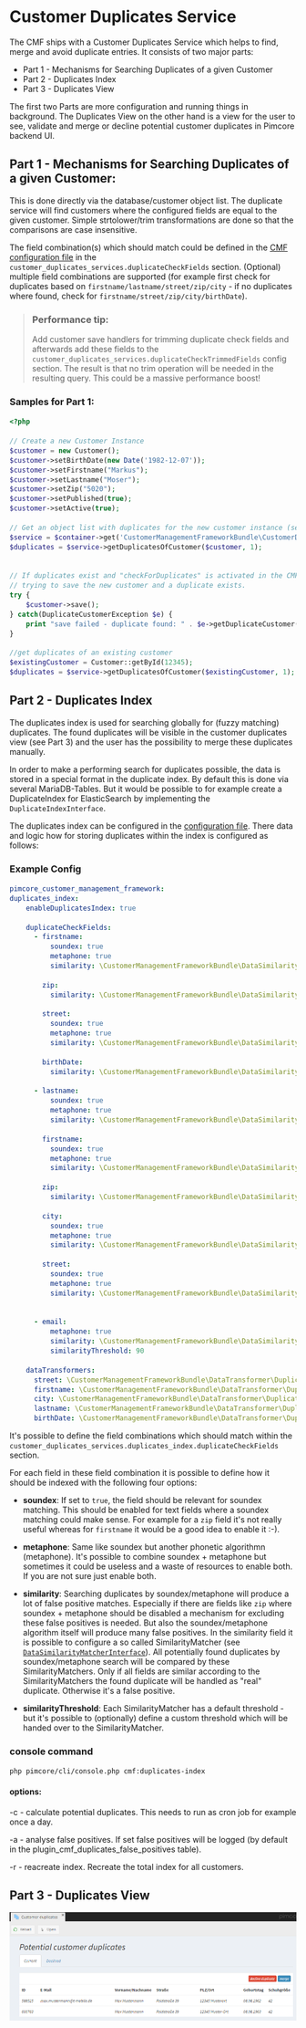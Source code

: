 # Customer Duplicates Service

The CMF ships with a Customer Duplicates Service which helps to find, merge and avoid duplicate entries. It consists of 
two major parts:
 - Part 1 - Mechanisms for Searching Duplicates of a given Customer
 - Part 2 - Duplicates Index 
 - Part 3 - Duplicates View

The first two Parts are more configuration and running things in background. The Duplicates View on the other hand is a 
view for the user to see, validate and merge or decline potential customer duplicates in Pimcore backend UI. 


## Part 1 - Mechanisms for Searching Duplicates of a given Customer: 
This is done directly via the database/customer object list. The duplicate service will find customers where the 
configured fields are equal to the given customer. Simple strtolower/trim transformations are done so that the 
comparisons are case insensitive.

The field combination(s) which should match could be defined in the [CMF configuration file](./03_Configuration.md) in the 
`customer_duplicates_services.duplicateCheckFields` section. (Optional) multiple field combinations are supported 
(for example first check for duplicates based on `firstname/lastname/street/zip/city` - if no duplicates where found, 
check for `firstname/street/zip/city/birthDate`).

> ### Performance tip:
> Add customer save handlers for trimming duplicate check fields and afterwards add these fields to the 
> `customer_duplicates_services.duplicateCheckTrimmedFields` config section. The result is that no trim operation 
> will be needed in the resulting query. This could be a massive performance boost!


### Samples for Part 1:

```php
<?php 

// Create a new Customer Instance
$customer = new Customer();
$customer->setBirthDate(new Date('1982-12-07'));
$customer->setFirstname("Markus");
$customer->setLastname("Moser");
$customer->setZip("5020");
$customer->setPublished(true);
$customer->setActive(true);

// Get an object list with duplicates for the new customer instance (set limit to 1)
$service = $container->get('CustomerManagementFrameworkBundle\CustomerDuplicatesService\CustomerDuplicatesServiceInterface');
$duplicates = $service->getDuplicatesOfCustomer($customer, 1);


// If duplicates exist and "checkForDuplicates" is activated in the CMF config file, an exception will be thrown when
// trying to save the new customer and a duplicate exists.
try {
    $customer->save();
} catch(DuplicateCustomerException $e) {
    print "save failed - duplicate found: " . $e->getDuplicateCustomer() . PHP_EOL;
}

//get duplicates of an existing customer
$existingCustomer = Customer::getById(12345);
$duplicates = $service->getDuplicatesOfCustomer($existingCustomer, 1);
```


## Part 2 - Duplicates Index
The duplicates index is used for searching globally for (fuzzy matching) duplicates. The found duplicates will be visible 
in the customer duplicates view (see Part 3) and the user has the possibility to merge these duplicates manually.

In order to make a performing search for duplicates possible, the data is stored in a special format in the duplicate 
index. By default this is done via several MariaDB-Tables. But it would be possible to for example create a 
DuplicateIndex for ElasticSearch by implementing the `DuplicateIndexInterface`.

The duplicates index can be configured in the [configuration file](./03_Configuration.md). There data and logic how for 
storing duplicates within the index is configured as follows: 
 
### Example Config

```yaml
pimcore_customer_management_framework:
duplicates_index:
    enableDuplicatesIndex: true

    duplicateCheckFields:
      - firstname:
          soundex: true
          metaphone: true
          similarity: \CustomerManagementFrameworkBundle\DataSimilarityMatcher\SimilarText

        zip:
          similarity: \CustomerManagementFrameworkBundle\DataSimilarityMatcher\Zip

        street:
          soundex: true
          metaphone: true
          similarity: \CustomerManagementFrameworkBundle\DataSimilarityMatcher\SimilarText

        birthDate:
          similarity: \CustomerManagementFrameworkBundle\DataSimilarityMatcher\BirthDate::class

      - lastname:
          soundex: true
          metaphone: true
          similarity: \CustomerManagementFrameworkBundle\DataSimilarityMatcher\SimilarText

        firstname:
          soundex: true
          metaphone: true
          similarity: \CustomerManagementFrameworkBundle\DataSimilarityMatcher\SimilarText

        zip:
          similarity: \CustomerManagementFrameworkBundle\DataSimilarityMatcher\Zip

        city:
          soundex: true
          metaphone: true
          similarity: \CustomerManagementFrameworkBundle\DataSimilarityMatcher\SimilarText

        street:
          soundex: true
          metaphone: true
          similarity: \CustomerManagementFrameworkBundle\DataSimilarityMatcher\SimilarText


      - email:
          metaphone: true
          similarity: \CustomerManagementFrameworkBundle\DataSimilarityMatcher\SimilarText
          similarityThreshold: 90

    dataTransformers:
      street: \CustomerManagementFrameworkBundle\DataTransformer\DuplicateIndex\Street
      firstname: \CustomerManagementFrameworkBundle\DataTransformer\DuplicateIndex\Simplify
      city: \CustomerManagementFrameworkBundle\DataTransformer\DuplicateIndex\Simplify
      lastname: \CustomerManagementFrameworkBundle\DataTransformer\DuplicateIndex\Simplify
      birthDate: \CustomerManagementFrameworkBundle\DataTransformer\DuplicateIndex\Date
```

It's possible to define the field combinations which should match within the 
`customer_duplicates_services.duplicates_index.duplicateCheckFields` section.

For each field in these field combination it is possible to define how it should be indexed with the following four options:
- **soundex**: If set to `true`, the field should be relevant for soundex matching. This should be enabled for text fields 
where a soundex matching could make sense. For example for a `zip` field it's not really useful whereas for `firstname` it 
would be a good idea to enable it :-).

- **metaphone**: Same like soundex but another phonetic algorithmn (metaphone). It's possible to combine soundex + metaphone 
but sometimes it could be useless and a waste of resources to enable both. If you are not sure just enable both. 
  
- **similarity**: Searching duplicates by soundex/metaphone will produce a lot of false positive matches. Especially if 
there are fields like `zip` where soundex + metaphone should be disabled a mechanism for excluding these false positives 
is needed. But also the soundex/metaphone algorithm itself will produce many false positives. In the similarity field 
it is possible to configure a so called SimilarityMatcher 
(see [`DataSimilarityMatcherInterface`](https://github.com/pimcore/customer-data-framework/blob/master/src/DataSimilarityMatcher/DataSimilarityMatcherInterface.php#L18)). 
All potentially found duplicates by soundex/metaphone search will be compared by these SimilarityMatchers. Only if all 
fields are similar according to the SimilarityMatchers the found duplicate will be handled as "real" duplicate. Otherwise 
it's a false positive.

- **similarityThreshold**: Each SimilarityMatcher has a default threshold - but it's possible to (optionally) define a 
custom threshold which will be handed over to the SimilarityMatcher.


### console command

```
php pimcore/cli/console.php cmf:duplicates-index
```

#### options:

-c - calculate potential duplicates. This needs to run as cron job for example once a day.

-a - analyse false positives. If set false positives will be logged (by default in the plugin_cmf_duplicates_false_positives table).

-r - reacreate index. Recreate the total index for all customers.



## Part 3 - Duplicates View

 ![DuplicatesView](./img/DuplicatesView.png)